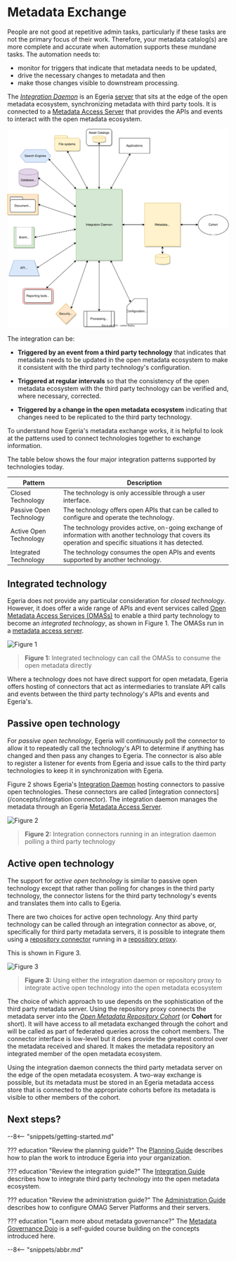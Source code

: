 <!-- SPDX-License-Identifier: CC-BY-4.0 -->
<!-- Copyright Contributors to the ODPi Egeria project 2020. -->

# Metadata Exchange

People are not good at repetitive admin tasks, particularly if these tasks are not the primary focus of their work. Therefore, your metadata catalog(s) are more complete and accurate when automation supports these mundane tasks.  The automation needs to:

* monitor for triggers that indicate that metadata needs to be updated,
* drive the necessary changes to metadata and then
* make those changes visible to downstream processing.

The [*Integration Daemon*](/concepts/integration-daemon) is an Egeria [server](/concepts/omag-server) that sits at the edge of the open metadata ecosystem, synchronizing metadata with third party tools.  It is connected to a [Metadata Access Server](/concepts/metadata-access-server) that provides the APIs and events to interact with the open metadata ecosystem.

![Integration Daemon](/services/integration-daemon-in-action.svg)

The integration can be:

* **Triggered by an event from a third party technology** that indicates that metadata needs to be updated in the open metadata ecosystem to make it consistent with the third party technology's configuration.

* **Triggered at regular intervals** so that the consistency of the open metadata ecosystem with the third party technology can be verified and, where necessary, corrected.

* **Triggered by a change in the open metadata ecosystem** indicating that changes need to be replicated to the third party technology.


To understand how Egeria's metadata exchange works, it is helpful to look at the patterns used to connect technologies together to exchange information.

The table below shows the four major integration patterns supported by technologies today.

| Pattern | Description |
|---|---|
| Closed Technology | The technology is only accessible through a user interface. |
| Passive Open Technology | The technology offers open APIs that can be called to configure and operate the technology. |
| Active Open Technology | The technology provides active, on-going exchange of information with another technology that covers its operation and specific situations it has detected. |
| Integrated Technology | The technology consumes the open APIs and events supported by another technology. |

## Integrated technology

Egeria does not provide any particular consideration for *closed technology*. However, it does offer a wide range of APIs and event services called [Open Metadata Access Services (OMASs)](/services/omas) to enable a third party technology to become an *integrated technology*, as shown in Figure 1.  The OMASs run in a [metadata access server](/concepts/metadata-access-server).

![Figure 1](integrated-technology-pattern-implementation.svg)
> **Figure 1:** Integrated technology can call the OMASs to consume the open metadata directly

Where a technology does not have direct support for open metadata, Egeria offers hosting of connectors that act as intermediaries to translate API calls and events between the third party technology's APIs and events and Egeria's.

## Passive open technology

For *passive open technology*, Egeria will continuously poll the connector to allow it to repeatedly call the technology's API to determine if anything has changed and then pass any changes to Egeria.  The connector is also able to register a listener for events from Egeria and issue calls to the third party technologies to keep it in synchronization with Egeria.

Figure 2 shows Egeria's [Integration Daemon](/concepts/integration-daemon) hosting connectors to passive open technologies.  These connectors are called [integration connectors](/concepts/integration connector).  The integration daemon manages the metadata through an Egeria [Metadata Access Server](/concepts/metadata-access-store).

![Figure 2](passive-open-technology-pattern-implementation.svg)
> **Figure 2:** Integration connectors running in an integration daemon polling a third party technology

## Active open technology

The support for *active open technology* is similar to passive open technology except that rather than polling for changes in the third party technology, the connector listens for the third party technology's events and translates them into calls to Egeria.

There are two choices for active open technology.  Any third party technology can be called through an integration connector as above, or, specifically for third party metadata servers, it is possible to integrate them using a [repository connector](/concepts/repository-connector) running in a [repository proxy](/concepts/repository-proxy).  

This is shown in Figure 3.

![Figure 3](active-open-technology-pattern-implementation.svg)
> **Figure 3:** Using either the integration daemon or repository proxy to integrate active open technology into the open metadata ecosystem

The choice of which approach to use depends on the sophistication of the third party metadata server.  Using the repository proxy connects the metadata server into the *[Open Metadata Repository Cohort](/concepts/cohort-member)* (or **Cohort** for short).  It will have access to all metadata exchanged through the cohort and will be called as part of federated queries across the cohort members.  The connector interface is low-level but it does provide the greatest control over the metadata received and shared.  It makes the metadata repository an integrated member of the open metadata ecosystem.

Using the integration daemon connects the third party metadata server on the edge of the open metadata ecosystem.  A two-way exchange is possible, but its metadata must be stored in an Egeria metadata access store that is connected to the appropriate cohorts before its metadata is visible to other members of the cohort.


## Next steps?

--8<-- "snippets/getting-started.md"

??? education "Review the planning guide?"
    The [Planning Guide](/guides/planning) describes how to plan the work to introduce Egeria into your organization.

??? education "Review the integration guide?"
    The [Integration Guide](/guides/integration) describes how to integrate third party technology into the open metadata ecosystem.

??? education "Review the administration guide?"
    The [Administration Guide](/guides/admin) describes how to configure OMAG Server Platforms and their servers.

??? education "Learn more about metadata governance?"
    The [Metadata Governance Dojo](/education/egeria-dojo/metadata-concernance/overview) is a self-guided course building on the concepts introduced here.


--8<-- "snippets/abbr.md"